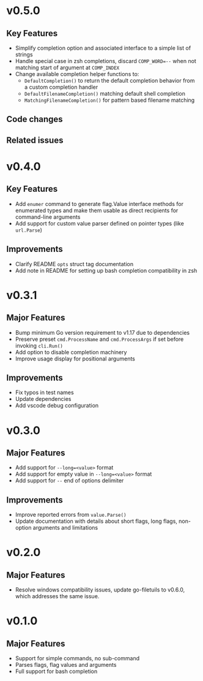 # v0.5.0

## Key Features

- Simplify completion option and associated interface to a simple list of
  strings
- Handle special case in zsh completions, discard `COMP_WORD=--` when not
  matching start of argument at `COMP_INDEX`
- Change available completion helper functions to:
    - `DefaultCompletion()` to return the default completion behavior from a
      custom completion handler
    - `DefaultFilenameCompletion()` matching default shell completion
    - `MatchingFilenameCompletion()` for pattern based filename matching

## Code changes

## Related issues


# v0.4.0

## Key Features

- Add `enumer` command to generate flag.Value interface methods for enumerated
  types and make them usable as direct recipients for command-line arguments
- Add support for custom value parser defined on pointer types (like
  `url.Parse`)

## Improvements

- Clarify README `opts` struct tag documentation
- Add note in README for setting up bash completion compatibility in zsh

# v0.3.1

## Major Features

- Bump minimum Go version requirement to v1.17 due to dependencies
- Preserve preset `cmd.ProcessName` and `cmd.ProcessArgs` if set before invoking
  `cli.Run()`
- Add option to disable completion machinery
- Improve usage display for positional arguments

## Improvements

- Fix typos in test names
- Update dependencies
- Add vscode debug configuration


# v0.3.0

## Major Features

- Add support for `--long=<value>` format
- Add support for empty value in `--long=<value>` format
- Add support for `--` end of options delimiter

## Improvements

- Improve reported errors from `value.Parse()`
- Update documentation with details about short flags, long flags, non-option
  arguments and limitations

# v0.2.0

## Major Features

- Resolve windows compatibility issues, update go-filetuils to v0.6.0, which
  addresses the same issue.

# v0.1.0

## Major Features

- Support for simple commands, no sub-command
- Parses flags, flag values and arguments
- Full support for bash completion
